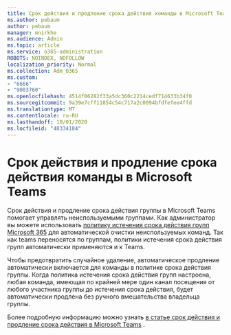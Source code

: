 ```yaml
---
title: Срок действия и продление срока действия команды в Microsoft Teams
ms.author: pebaum
author: pebaum
manager: mnirkhe
ms.audience: Admin
ms.topic: article
ms.service: o365-administration
ROBOTS: NOINDEX, NOFOLLOW
localization_priority: Normal
ms.collection: Adm_O365
ms.custom:
- "6666"
- "9003760"
ms.openlocfilehash: 4514f06282f33a5dc360c2214cedf714633b34f0
ms.sourcegitcommit: 9a39e7cff11854c54c717a2c0094bfdfefee4ffd
ms.translationtype: MT
ms.contentlocale: ru-RU
ms.lasthandoff: 10/01/2020
ms.locfileid: "48334184"
---
```

# <a name="team-expiration-and-renewal-in-microsoft-teams"></a>Срок действия и продление срока действия команды в Microsoft Teams

Срок действия и продление срока действия группы в Microsoft Teams помогает управлять неиспользуемыми группами. Как администратор вы можете использовать  [политику истечения срока действия групп Microsoft 365](https://docs.microsoft.com/microsoft-365/admin/create-groups/office-365-groups-expiration-policy)  для автоматической очистки неиспользуемых команд. Так как teams переносятся по группам, политики истечения срока действия групп автоматически применяются и к Teams.

Чтобы предотвратить случайное удаление, автоматическое продление автоматически включается для команды в политике срока действия группы. Когда политика истечения срока действия групп настроена, любая команда, имеющая по крайней мере один канал посещения от любого участника группы до истечения срока действия, будет автоматически продлена без ручного вмешательства владельца группы.  

Более подробную информацию можно узнать  [в статье срок действия и продление срока действия в Microsoft Teams](https://docs.microsoft.com/microsoftteams/team-expiration-renewal)  .
